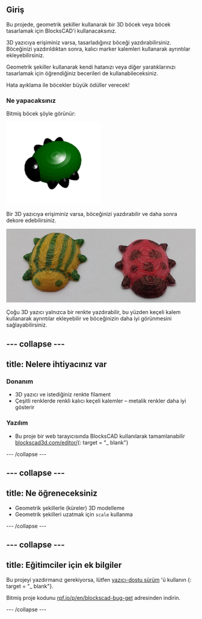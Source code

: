 ## Giriş

Bu projede, geometrik şekiller kullanarak bir 3D böcek veya böcek tasarlamak için BlocksCAD'i kullanacaksınız.

3D yazıcıya erişiminiz varsa, tasarladığınız böceği yazdırabilirsiniz. Böceğinizi yazdırıldıktan sonra, kalıcı marker kalemleri kullanarak ayrıntılar ekleyebilirsiniz.

Geometrik şekiller kullanarak kendi hatanızı veya diğer yaratıklarınızı tasarlamak için öğrendiğiniz becerileri de kullanabileceksiniz.

Hata ayıklama ile böcekler büyük ödüller verecek!

### Ne yapacaksınız

Bitmiş böcek şöyle görünür:

![ekran görüntüsü](images/bug-complete.png)

Bir 3D yazıcıya erişiminiz varsa, böceğinizi yazdırabilir ve daha sonra dekore edebilirsiniz.

![Tamamlanmış proje](images/bug-showcase.png)

Çoğu 3D yazıcı yalnızca bir renkte yazdırabilir, bu yüzden keçeli kalem kullanarak ayrıntılar ekleyebilir ve böceğinizin daha iyi görünmesini sağlayabilirsiniz.

--- collapse ---
---
title: Nelere ihtiyacınız var
---

### Donanım

+ 3D yazıcı ve istediğiniz renkte filament
+ Çeşitli renklerde renkli kalıcı keçeli kalemler – metalik renkler daha iyi gösterir

### Yazılım

+ Bu proje bir web tarayıcısında BlocksCAD kullanılarak tamamlanabilir [ blockscad3d.com/editor/](https://www.blockscad3d.com/editor){: target = "_ blank"}

--- /collapse ---

--- collapse ---
---
title: Ne öğreneceksiniz
---

+ Geometrik şekillerle (küreler) 3D modelleme
+ Geometrik şekilleri uzatmak için `scale` kullanma

--- /collapse ---

--- collapse ---
---
title: Eğitimciler için ek bilgiler
---

Bu projeyi yazdırmanız gerekiyorsa, lütfen [yazıcı-dostu sürüm](https://projects.raspberrypi.org/en/projects/blockscad-bug/print) 'ü kullanın {: target = "_ blank"}.

Bitmiş proje kodunu [rpf.io/p/en/blockscad-bug-get](http://rpf.io/p/en/blockscad-bug-get) adresinden indirin.

--- /collapse ---
